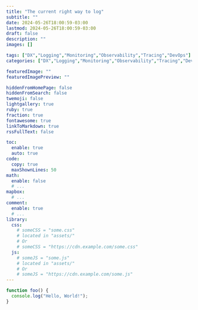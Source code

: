 ```yaml
---
title: "The current right way to log"
subtitle: ""
date: 2024-05-26T18:00:59-03:00
lastmod: 2024-05-26T18:00:59-03:00
draft: false
description: ""
images: []

tags: ["DX","Logging","Monitoring","Observability","Tracing","DevOps"]
categories: ["DX","Logging","Monitoring","Observability","Tracing","DevOps"]

featuredImage: ""
featuredImagePreview: ""

hiddenFromHomePage: false
hiddenFromSearch: false
twemoji: false
lightgallery: true
ruby: true
fraction: true
fontawesome: true
linkToMarkdown: true
rssFullText: false

toc:
  enable: true
  auto: true
code:
  copy: true
  maxShownLines: 50
math:
  enable: false
  # ...
mapbox:
  # ...
comment:
  enable: true
  # ...
library:
  css:
    # someCSS = "some.css"
    # located in "assets/"
    # Or
    # someCSS = "https://cdn.example.com/some.css"
  js:
    # someJS = "some.js"
    # located in "assets/"
    # Or
    # someJS = "https://cdn.example.com/some.js"
---
```

```ts
function foo() {
  console.log("Hello, World!");
}
```
<!--more-->
